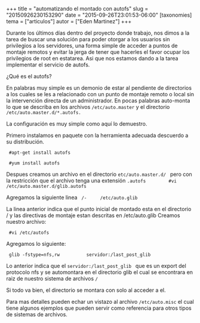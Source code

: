+++
title = "automatizando el montado con autofs"
slug = "20150926230153290"
date = "2015-09-26T23:01:53-06:00"
[taxonomies]
tema = ["articulos"]
autor = ["Eden Martinez"]
+++

Durante los últimos días dentro del proyecto donde trabajo, nos dimos a
la tarea de buscar una solución para poder otorgar a los usuarios sin
privilegios a los servidores, una forma simple de acceder a puntos de
montaje remotos y evitar la jerga de tener que hacerles el favor ocupar
los privilegios de root en estatarea. Asi que nos estamos dando a la
tarea implementar el servicio de autofs.

<!-- more -->

¿Qué es el autofs?

En palabras muy simple es un demonio de estar al pendiente de
directorios a los cuales se les a relacionado con un punto de montaje
remoto o local sin la intervención directa de un administrador. En pocas
palabras auto-monta lo que se describa en los archivos
`/etc/auto.master` y el directorio `/etc/auto.master.d/*.autofs.`

La configuración es muy simple como aquí lo demuestro.

Primero instalamos en paquete con la herramienta adecuada descuerdo a su
distribución.

` #apt-get install autofs`

` #yum install autofs`

Despues creamos un archivo en el directorio `etc/auto.master.d/ ` pero
con la restricción que el archivo tenga una extensión `.autofs`
`        #vi /etc/auto.master.d/glib.autofs`

Agregamos la siguiente linea
` /-     /etc/auto.glib`

La linea anterior indica que el punto inicial de montado esta en el
directorio / y las directivas de montaje estan descritas en
/etc/auto.glib
Creamos nuestro archivo:

` #vi /etc/autofs`

Agregamos lo siguiente:

` glib -fstype=nfs,rw          servidor:/last_post_glib`

Lo anterior indica que el `servidor:/last_post_glib ` que es un export
del protocolo nfs y se automontara en el directorio glib el cual se
encontrara en raiz de nuestro sistema de archivos `/`

Si todo va bien, el directorio se montara con solo al acceder a el.

Para mas detalles pueden echar un vistazo al archivo `/etc/auto.misc` el
cual tiene algunos ejemplos que pueden servir como referencia para otros
tipos de sistemas de archivos.

